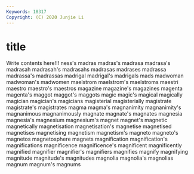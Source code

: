 ```yaml
---
Keywords: 18317
Copyright: (C) 2020 Junjie Li
---
```


# title

Write contents here!!!
ness's 
madras
madras's 
madrasa 
madrasa's 
madrasah 
madrasah's 
madrasahs 
madrasas 
madrases 
madrassa 
madrassa's
madrassas 
madrigal 
madrigal's 
madrigals 
mads 
madwoman 
madwoman's 
madwomen 
maelstrom 
maelstrom's
maelstroms 
maestri 
maestro 
maestro's 
maestros 
magazine 
magazine's 
magazines 
magenta 
magenta's
maggot 
maggot's 
maggots 
magic 
magic's 
magical 
magically 
magician 
magician's 
magicians
magisterial 
magisterially 
magistrate 
magistrate's 
magistrates 
magma 
magma's 
magnanimity 
magnanimity's 
magnanimous
magnanimously 
magnate 
magnate's 
magnates 
magnesia 
magnesia's 
magnesium 
magnesium's 
magnet 
magnet's
magnetic 
magnetically 
magnetisation 
magnetisation's 
magnetise 
magnetised 
magnetises 
magnetising 
magnetism 
magnetism's
magneto 
magneto's 
magnetos 
magnetosphere 
magnets 
magnification 
magnification's 
magnifications 
magnificence 
magnificence's
magnificent 
magnificently 
magnified 
magnifier 
magnifier's 
magnifiers 
magnifies 
magnify 
magnifying 
magnitude
magnitude's 
magnitudes 
magnolia 
magnolia's 
magnolias 
magnum 
magnum's 
magnums 
